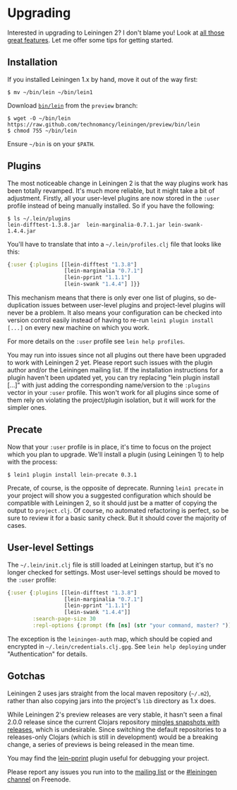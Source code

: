 # Upgrading

Interested in upgrading to Leiningen 2? I don't blame you! Look at
[all those great features](https://github.com/technomancy/leiningen/blob/master/NEWS.md).
Let me offer some tips for getting started.

## Installation

If you installed Leiningen 1.x by hand, move it out of the way first:

    $ mv ~/bin/lein ~/bin/lein1

Download
[`bin/lein`](https://raw.github.com/technomancy/leiningen/preview/bin/lein)
from the `preview` branch:

    $ wget -O ~/bin/lein https://raw.github.com/technomancy/leiningen/preview/bin/lein
    $ chmod 755 ~/bin/lein

Ensure `~/bin` is on your `$PATH`.

## Plugins

The most noticeable change in Leiningen 2 is that the way plugins work
has been totally revamped. It's much more reliable, but it might take
a bit of adjustment. Firstly, all your user-level plugins are now
stored in the `:user` profile instead of being manually installed. So
if you have the following:

    $ ls ~/.lein/plugins
    lein-difftest-1.3.8.jar  lein-marginalia-0.7.1.jar lein-swank-1.4.4.jar

You'll have to translate that into a `~/.lein/profiles.clj` file that
looks like this:

```clj
{:user {:plugins [[lein-difftest "1.3.8"]
                  [lein-marginalia "0.7.1"]
                  [lein-pprint "1.1.1"]
                  [lein-swank "1.4.4"] ]}}
```

This mechanism means that there is only ever one list of plugins, so
de-duplication issues between user-level plugins and project-level
plugins will never be a problem. It also means your configuration can
be checked into version control easily instead of having to re-run
`lein1 plugin install [...]` on every new machine on which you work.

For more details on the `:user` profile see `lein help profiles`.

You may run into issues since not all plugins out there have been
upgraded to work with Leiningen 2 yet. Please report such issues with
the plugin author and/or the Leiningen mailing list. If the
installation instructions for a plugin haven't been updated yet, you
can try replacing "lein plugin install [...]" with just adding the
corresponding name/version to the `:plugins` vector in your `:user`
profile. This won't work for all plugins since some of them rely on
violating the project/plugin isolation, but it will work for the
simpler ones.

## Precate

Now that your `:user` profile is in place, it's time to focus on the
project which you plan to upgrade. We'll install a plugin (using
Leiningen 1) to help with the process:

    $ lein1 plugin install lein-precate 0.3.1

Precate, of course, is the opposite of deprecate. Running `lein1
precate` in your project will show you a suggested configuration which
should be compatible with Leiningen 2, so it should just be a matter
of copying the output to `project.clj`. Of course, no automated
refactoring is perfect, so be sure to review it for a basic sanity
check. But it should cover the majority of cases.

## User-level Settings

The `~/.lein/init.clj` file is still loaded at Leiningen startup, but
it's no longer checked for settings. Most user-level settings should
be moved to the `:user` profile:

```clj
{:user {:plugins [[lein-difftest "1.3.8"]
                  [lein-marginalia "0.7.1"]
                  [lein-pprint "1.1.1"]
                  [lein-swank "1.4.4"]]
        :search-page-size 30
        :repl-options {:prompt (fn [ns] (str "your command, master? "))}}}
```

The exception is the `leiningen-auth` map, which should be copied and
encrypted in `~/.lein/credentials.clj.gpg`. See `lein help deploying`
under "Authentication" for details.

## Gotchas

Leiningen 2 uses jars straight from the local maven repository
(`~/.m2`), rather than also copying jars into the project's `lib`
directory as 1.x does.

While Leiningen 2's preview releases are very stable, it hasn't seen a
final 2.0.0 release since the current Clojars repository
[mingles snapshots with releases](https://github.com/ato/clojars-web/issues/24),
which is undesirable. Since switching the default repositories to a
releases-only Clojars (which is still in development) would be a
breaking change, a series of previews is being released in the mean
time.

You may find the
[lein-pprint](https://github.com/technomancy/leiningen/tree/master/lein-pprint)
plugin useful for debugging your project.

Please report any issues you run into to the
[mailing list](http://groups.google.com/group/leiningen) or the [#leiningen 
channel](irc://chat.freenode.net#leiningen) on Freenode.
